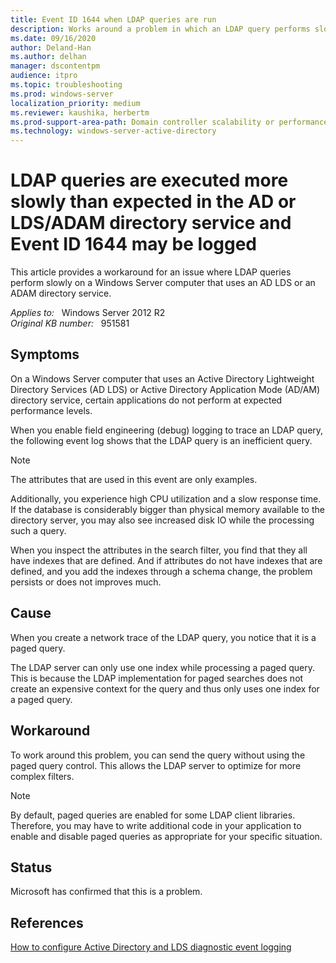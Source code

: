 ```yaml
---
title: Event ID 1644 when LDAP queries are run
description: Works around a problem in which an LDAP query performs slowly on a Windows Server 2003 or newer server that uses an AD LDS or an ADAM directory service.
ms.date: 09/16/2020
author: Deland-Han
ms.author: delhan
manager: dscontentpm
audience: itpro
ms.topic: troubleshooting
ms.prod: windows-server
localization_priority: medium
ms.reviewer: kaushika, herbertm
ms.prod-support-area-path: Domain controller scalability or performance (including LDAP)
ms.technology: windows-server-active-directory
---
```

# LDAP queries are executed more slowly than expected in the AD or LDS/ADAM directory service and Event ID 1644 may be logged

This article provides a workaround for an issue where LDAP queries perform slowly on a Windows Server computer that uses an AD LDS or an ADAM directory service.

_Applies to:_ &nbsp; Windows Server 2012 R2  
_Original KB number:_ &nbsp; 951581

## Symptoms

On a Windows Server computer that uses an Active Directory Lightweight Directory Services (AD LDS) or Active Directory Application Mode (AD/AM) directory service, certain applications do not perform at expected performance levels.

When you enable field engineering (debug) logging to trace an LDAP query, the following event log shows that the LDAP query is an inefficient query.

> [!NOTE]
> The attributes that are used in this event are only examples.

Additionally, you experience high CPU utilization and a slow response time. If the database is considerably bigger than physical memory available to the directory server, you may also see increased disk IO while the processing such a query.

When you inspect the attributes in the search filter, you find that they all have indexes that are defined. And if attributes do not have indexes that are defined, and you add the indexes through a schema change, the problem persists or does not improves much.

## Cause

When you create a network trace of the LDAP query, you notice that it is a paged query.

The LDAP server can only use one index while processing a paged query. This is because the LDAP implementation for paged searches does not create an expensive context for the query and thus only uses one index for a paged query.

## Workaround

To work around this problem, you can send the query without using the paged query control. This allows the LDAP server to optimize for more complex filters.

> [!NOTE]
> By default, paged queries are enabled for some LDAP client libraries. Therefore, you may have to write additional code in your application to enable and disable paged queries as appropriate for your specific situation.

## Status

Microsoft has confirmed that this is a problem.

## References

[How to configure Active Directory and LDS diagnostic event logging](/troubleshoot/windows-server/identity/configure-ad-and-lds-event-logging)
